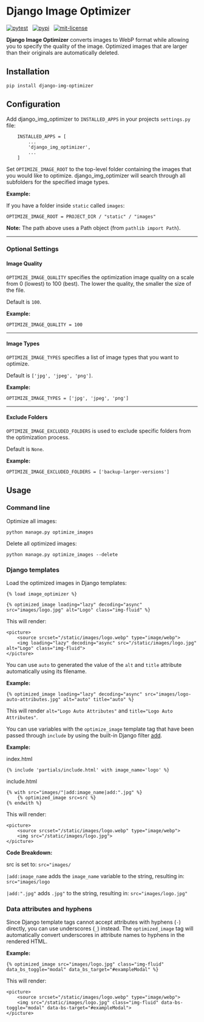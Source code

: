 # Django Image Optimizer

[![pytest](https://github.com/peterstavrou/django-img-optimizer/actions/workflows/build.yml/badge.svg)](https://github.com/peterstavrou/django-img-optimizer/actions) &nbsp; [![pypi](https://img.shields.io/badge/dynamic/toml?url=https://raw.githubusercontent.com/peterstavrou/django-img-optimizer/main/pyproject.toml&prefix=v&query=project.version&label=pypi&color=blue)](https://pypi.org/project/django-img-optimizer/1.3/)  &nbsp; [![mit-license](https://img.shields.io/badge/license-MIT-9d9d9d)](https://github.com/peterstavrou/django-img-optimizer/blob/main/LICENSE)

**Django Image Optimizer** converts images to WebP format while allowing you to specify the quality of the image. Optimized images that are larger than their originals are automatically deleted.

## Installation
    pip install django-img-optimizer

## Configuration

Add django_img_optimizer to `INSTALLED_APPS` in your projects `settings.py` file:

```
    INSTALLED_APPS = [
        ...
        'django_img_optimizer',
        ...
    ]
```

Set `OPTIMIZE_IMAGE_ROOT` to the top-level folder containing the images that you would like to optimize. django_img_optimizer will search through all subfolders for the specified image types.

**Example:**

If you have a folder inside `static` called `images`:

    OPTIMIZE_IMAGE_ROOT = PROJECT_DIR / "static" / "images"

**Note:** The path above uses a Path object (from `pathlib import Path`).

---
### Optional Settings

#### Image Quality

`OPTIMIZE_IMAGE_QUALITY` specifies the optimization image quality on a scale from 0 (lowest) to 100 (best). The lower the quality, the smaller the size of the file.

Default is `100`.

**Example:**

    OPTIMIZE_IMAGE_QUALITY = 100

---

#### Image Types

`OPTIMIZE_IMAGE_TYPES` specifies a list of image types that you want to optimize.

Default is  `['jpg', 'jpeg', 'png']`.

**Example:**

    OPTIMIZE_IMAGE_TYPES = ['jpg', 'jpeg', 'png']

---

#### Exclude Folders

`OPTIMIZE_IMAGE_EXCLUDED_FOLDERS` is used to exclude specific folders from the optimization process.

Default is `None`.

**Example:**

    OPTIMIZE_IMAGE_EXCLUDED_FOLDERS = ['backup-larger-versions']


## Usage

###  Command line

Optimize all images:

    python manage.py optimize_images

Delete all optimized images:

    python manage.py optimize_images --delete

###  Django templates

Load the optimized images in Django templates:

    {% load image_optimizer %}

    {% optimized_image loading="lazy" decoding="async" src="images/logo.jpg" alt="Logo" class="img-fluid" %}

This will render:

    <picture>
        <source srcset="/static/images/logo.webp" type="image/webp">
        <img loading="lazy" decoding="async" src="/static/images/logo.jpg" alt="Logo" class="img-fluid">
    </picture>

You can use `auto` to generated the value of the `alt` and `title` attribute automatically using its filename.

**Example:**

    {% optimized_image loading="lazy" decoding="async" src="images/logo-auto-attributes.jpg" alt="auto" title="auto" %}

This will render `alt="Logo Auto Attributes"` and `title="Logo Auto Attributes"`.

You can use variables with the `optimize_image` template tag that have been passed through `include` by using the built-in Django filter <a href="https://docs.djangoproject.com/en/5.0/ref/templates/builtins/#add" target="_blank">add</a>.

**Example:**

index.html

    {% include 'partials/include.html' with image_name='logo' %}

include.html

    {% with src="images/"|add:image_name|add:".jpg" %}
        {% optimized_image src=src %}
    {% endwith %}

This will render:

    <picture>
        <source srcset="/static/images/logo.webp" type="image/webp">
        <img src="/static/images/logo.jpg">
    </picture>

**Code Breakdown:**

src is set to: `src="images/`


`|add:image_name`  adds the `image_name` variable to the string, resulting in: `src="images/logo`

`|add:".jpg"` adds `.jpg"` to the string, resulting in: `src="images/logo.jpg"`


### Data attributes and hyphens

Since Django template tags cannot accept attributes with hyphens (`-`) directly, you can use underscores (`_`) instead.
The `optimized_image` tag will automatically convert underscores in attribute names to hyphens in the rendered HTML.

**Example:**


    {% optimized_image src="images/logo.jpg" class="img-fluid" data_bs_toggle="modal" data_bs_target="#exampleModal" %}

This will render:

    <picture>
        <source srcset="/static/images/logo.webp" type="image/webp">
        <img src="/static/images/logo.jpg" class="img-fluid" data-bs-toggle="modal" data-bs-target="#exampleModal">
    </picture>

